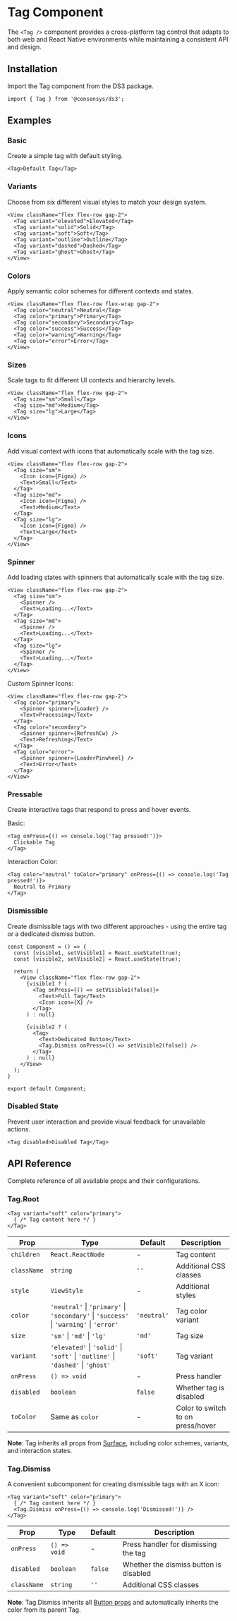 # Tag Component

The `<Tag />` component provides a cross-platform tag control that adapts to both web and React Native environments while maintaining a consistent API and design.

## Installation

Import the Tag component from the DS3 package.

```tsx
import { Tag } from '@consensys/ds3';
```

## Examples

### Basic

Create a simple tag with default styling.

```tsx live
<Tag>Default Tag</Tag>
```

### Variants

Choose from six different visual styles to match your design system.

```tsx live
<View className="flex flex-row gap-2">
  <Tag variant="elevated">Elevated</Tag>
  <Tag variant="solid">Solid</Tag>
  <Tag variant="soft">Soft</Tag>
  <Tag variant="outline">Outline</Tag>
  <Tag variant="dashed">Dashed</Tag>
  <Tag variant="ghost">Ghost</Tag>
</View>
```

### Colors

Apply semantic color schemes for different contexts and states.

```tsx live
<View className="flex flex-row flex-wrap gap-2">
  <Tag color="neutral">Neutral</Tag>
  <Tag color="primary">Primary</Tag>
  <Tag color="secondary">Secondary</Tag>
  <Tag color="success">Success</Tag>
  <Tag color="warning">Warning</Tag>
  <Tag color="error">Error</Tag>
</View>
```

### Sizes

Scale tags to fit different UI contexts and hierarchy levels.

```tsx live
<View className="flex flex-row gap-2">
  <Tag size="sm">Small</Tag>
  <Tag size="md">Medium</Tag>
  <Tag size="lg">Large</Tag>
</View>
```

### Icons

Add visual context with icons that automatically scale with the tag size.

```tsx live
<View className="flex flex-row gap-2">
  <Tag size="sm">
    <Icon icon={Figma} />
    <Text>Small</Text>
  </Tag>
  <Tag size="md">
    <Icon icon={Figma} />
    <Text>Medium</Text>
  </Tag>
  <Tag size="lg">
    <Icon icon={Figma} />
    <Text>Large</Text>
  </Tag>
</View>
```

### Spinner

Add loading states with spinners that automatically scale with the tag size.

```tsx live
<View className="flex flex-row gap-2">
  <Tag size="sm">
    <Spinner />
    <Text>Loading...</Text>
  </Tag>
  <Tag size="md">
    <Spinner />
    <Text>Loading...</Text>
  </Tag>
  <Tag size="lg">
    <Spinner />
    <Text>Loading...</Text>
  </Tag>
</View>
```

Custom Spinner Icons:

```tsx live
<View className="flex flex-row gap-2">
  <Tag color="primary">
    <Spinner spinner={Loader} />
    <Text>Processing</Text>
  </Tag>
  <Tag color="secondary">
    <Spinner spinner={RefreshCw} />
    <Text>Refreshing</Text>
  </Tag>
  <Tag color="error">
    <Spinner spinner={LoaderPinwheel} />
    <Text>Error</Text>
  </Tag>
</View>
```

### Pressable

Create interactive tags that respond to press and hover events.

Basic:

```tsx live
<Tag onPress={() => console.log('Tag pressed!')}>
  Clickable Tag
</Tag>
```

Interaction Color:

```tsx live
<Tag color="neutral" toColor="primary" onPress={() => console.log('Tag pressed!')}>
  Neutral to Primary
</Tag>
```

### Dismissible

Create dismissible tags with two different approaches - using the entire tag or a dedicated dismiss button.

```tsx live
const Component = () => {
  const [visible1, setVisible1] = React.useState(true);
  const [visible2, setVisible2] = React.useState(true);

  return (
    <View className="flex flex-row gap-2">
      {visible1 ? (
        <Tag onPress={() => setVisible1(false)}>
          <Text>Full Tag</Text>
          <Icon icon={X} />
        </Tag>
      ) : null}
      
      {visible2 ? (
        <Tag>
          <Text>Dedicated Button</Text>
          <Tag.Dismiss onPress={() => setVisible2(false)} />
        </Tag>
      ) : null}
    </View>
  );
}

export default Component;
```

### Disabled State

Prevent user interaction and provide visual feedback for unavailable actions.

```tsx live
<Tag disabled>Disabled Tag</Tag>
```

## API Reference

Complete reference of all available props and their configurations.

### Tag.Root

```tsx live
<Tag variant="soft" color="primary">
  { /* Tag content here */ }
</Tag>
```

| Prop | Type | Default | Description |
|------|------|---------|-------------|
| `children` | `React.ReactNode` | - | Tag content |
| `className` | `string` | `''` | Additional CSS classes |
| `style` | `ViewStyle` | - | Additional styles |
| `color` | `'neutral'` \| `'primary'` \| `'secondary'` \| `'success'` \| `'warning'` \| `'error'` | `'neutral'` | Tag color variant |
| `size` | `'sm'` \| `'md'` \| `'lg'` | `'md'` | Tag size |
| `variant` | `'elevated'` \| `'solid'` \| `'soft'` \| `'outline'` \| `'dashed'` \| `'ghost'` | `'soft'` | Tag variant |
| `onPress` | `() => void` | - | Press handler |
| `disabled` | `boolean` | `false` | Whether tag is disabled |
| `toColor` | Same as `color` | - | Color to switch to on press/hover |

**Note**: Tag inherits all props from [Surface](/packages/ui/src/components/surface/README.md), including color schemes, variants, and interaction states.

### Tag.Dismiss

A convenient subcomponent for creating dismissible tags with an X icon:

```tsx live
<Tag variant="soft" color="primary">
  { /* Tag content here */ }
  <Tag.Dismiss onPress={() => console.log('Dismissed!')} />
</Tag>
```

| Prop | Type | Default | Description |
|------|------|---------|-------------|
| `onPress` | `() => void` | - | Press handler for dismissing the tag |
| `disabled` | `boolean` | `false` | Whether the dismiss button is disabled |
| `className` | `string` | `''` | Additional CSS classes |

**Note**: Tag.Dismiss inherits all [Button props](/packages/ui/src/components/button/README.md) and automatically inherits the color from its parent Tag.